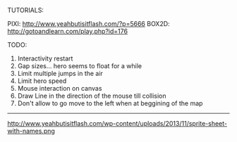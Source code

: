 TUTORIALS:

PIXI:       http://www.yeahbutisitflash.com/?p=5666
BOX2D:      http://gotoandlearn.com/play.php?id=176


TODO:
 1. Interactivity restart
 2. Gap sizes... hero seems to float for a while
 3. Limit multiple jumps in the air
 4. Limit hero speed
 5. Mouse interaction on canvas
 6. Draw Line in the direction of the mouse till collision
 7. Don't allow to go move to the left when at beggining of the map


--------------
http://www.yeahbutisitflash.com/wp-content/uploads/2013/11/sprite-sheet-with-names.png
